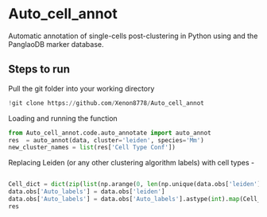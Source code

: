 # Auto_cell_annot
Automatic annotation of single-cells post-clustering in Python using and the PanglaoDB marker database.

## Steps to run

Pull the git folder into your working directory 
```python
!git clone https://github.com/Xenon8778/Auto_cell_annot
```

Loading and running the function
```python
from Auto_cell_annot.code.auto_annotate import auto_annot
res  = auto_annot(data, cluster='leiden', species='Mm')
new_cluster_names = list(res['Cell Type Conf'])
```
Replacing Leiden (or any other clustering algorithm labels) with cell types -
```python

Cell_dict = dict(zip(list(np.arange(0, len(np.unique(data.obs['leiden'])),1)), new_cluster_names))
data.obs['Auto_labels'] = data.obs['leiden']
data.obs['Auto_labels'] = data.obs['Auto_labels'].astype(int).map(Cell_dict)
res
```
